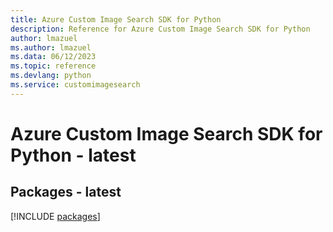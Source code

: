 ```yaml
---
title: Azure Custom Image Search SDK for Python
description: Reference for Azure Custom Image Search SDK for Python
author: lmazuel
ms.author: lmazuel
ms.data: 06/12/2023
ms.topic: reference
ms.devlang: python
ms.service: customimagesearch
---
```

# Azure Custom Image Search SDK for Python - latest
## Packages - latest
[!INCLUDE [packages](custom-image-search-index.md)]